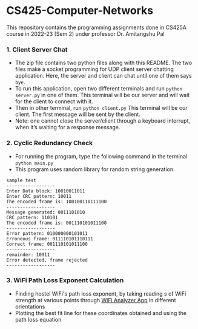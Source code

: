 # CS425-Computer-Networks
This repository contains the programming assignments done in CS425A course in 2022-23 (Sem 2) under professor Dr. Amitangshu Pal
### 1. Client Server Chat
* The zip file contains two python files along with this README. The two files make a socket programming for UDP client server chatting application. Here, the server and client can chat until one of them says `bye`. 
* To run this application, open two different terminals and run
`python server.py`
in one of them. This terminal will be our server and will wait for the client to connect with it.
* Then in other terminal, run
`python client.py`
This terminal will be our client. The first message will be sent by the client.
* Note: one cannot close the server/client through a keyboard interrupt, when it’s waiting for a response message.
### 2. Cyclic Redundancy Check
* For running the program, type the following command in the terminal
`python main.py`
* This program uses random library for random string generation.
 ```
sample test
------------------
Enter Data block: 10010011011
Enter CRC pattern: 10011
The encoded frame is: 100100110111100
------------------
Message generated: 0011101010
CRC pattern: 110101
The encoded frame is: 001110101011100
------------------
Error pattern: 010000000101011
Erroneous frame: 011110101110111
Correct frame: 001110101011100
------------------
remainder: 10011
Error detected, frame rejected
------------------
```
### 3. WiFi Path Loss Exponent Calculation
* Finding hostel WiFi's path loss exponent, by taking reading s of WiFi strength at various points through [WiFi Analyzer App](https://play.google.com/store/apps/details?id=abdelrahman.wifianalyzerpro&hl=en_IN&gl=US&pli=1) in different orientations
* Plotting the best fit line for these coordinates obtained and using the path loss equation
